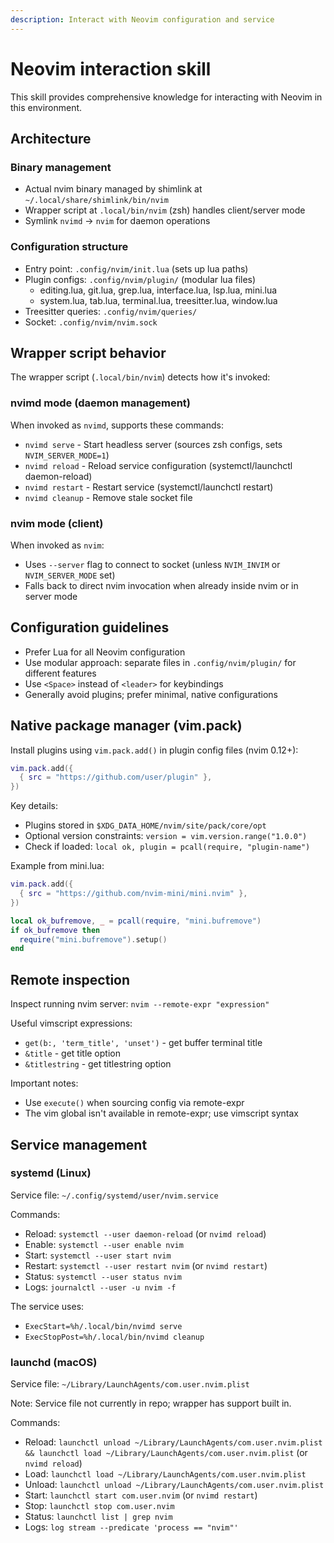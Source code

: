 ```yaml
---
description: Interact with Neovim configuration and service
---
```


# Neovim interaction skill

This skill provides comprehensive knowledge for interacting with Neovim in this environment.

## Architecture

### Binary management
- Actual nvim binary managed by shimlink at `~/.local/share/shimlink/bin/nvim`
- Wrapper script at `.local/bin/nvim` (zsh) handles client/server mode
- Symlink `nvimd` -> `nvim` for daemon operations

### Configuration structure
- Entry point: `.config/nvim/init.lua` (sets up lua paths)
- Plugin configs: `.config/nvim/plugin/` (modular lua files)
  - editing.lua, git.lua, grep.lua, interface.lua, lsp.lua, mini.lua
  - system.lua, tab.lua, terminal.lua, treesitter.lua, window.lua
- Treesitter queries: `.config/nvim/queries/`
- Socket: `.config/nvim/nvim.sock`

## Wrapper script behavior

The wrapper script (`.local/bin/nvim`) detects how it's invoked:

### nvimd mode (daemon management)
When invoked as `nvimd`, supports these commands:
- `nvimd serve` - Start headless server (sources zsh configs, sets `NVIM_SERVER_MODE=1`)
- `nvimd reload` - Reload service configuration (systemctl/launchctl daemon-reload)
- `nvimd restart` - Restart service (systemctl/launchctl restart)
- `nvimd cleanup` - Remove stale socket file

### nvim mode (client)
When invoked as `nvim`:
- Uses `--server` flag to connect to socket (unless `NVIM_INVIM` or `NVIM_SERVER_MODE` set)
- Falls back to direct nvim invocation when already inside nvim or in server mode

## Configuration guidelines

- Prefer Lua for all Neovim configuration
- Use modular approach: separate files in `.config/nvim/plugin/` for different features
- Use `<Space>` instead of `<leader>` for keybindings
- Generally avoid plugins; prefer minimal, native configurations

## Native package manager (vim.pack)

Install plugins using `vim.pack.add()` in plugin config files (nvim 0.12+):

```lua
vim.pack.add({
  { src = "https://github.com/user/plugin" },
})
```

Key details:
- Plugins stored in `$XDG_DATA_HOME/nvim/site/pack/core/opt`
- Optional version constraints: `version = vim.version.range("1.0.0")`
- Check if loaded: `local ok, plugin = pcall(require, "plugin-name")`

Example from mini.lua:
```lua
vim.pack.add({
  { src = "https://github.com/nvim-mini/mini.nvim" },
})

local ok_bufremove, _ = pcall(require, "mini.bufremove")
if ok_bufremove then
  require("mini.bufremove").setup()
end
```

## Remote inspection

Inspect running nvim server: `nvim --remote-expr "expression"`

Useful vimscript expressions:
- `get(b:, 'term_title', 'unset')` - get buffer terminal title
- `&title` - get title option
- `&titlestring` - get titlestring option

Important notes:
- Use `execute()` when sourcing config via remote-expr
- The vim global isn't available in remote-expr; use vimscript syntax

## Service management

### systemd (Linux)

Service file: `~/.config/systemd/user/nvim.service`

Commands:
- Reload: `systemctl --user daemon-reload` (or `nvimd reload`)
- Enable: `systemctl --user enable nvim`
- Start: `systemctl --user start nvim`
- Restart: `systemctl --user restart nvim` (or `nvimd restart`)
- Status: `systemctl --user status nvim`
- Logs: `journalctl --user -u nvim -f`

The service uses:
- `ExecStart=%h/.local/bin/nvimd serve`
- `ExecStopPost=%h/.local/bin/nvimd cleanup`

### launchd (macOS)

Service file: `~/Library/LaunchAgents/com.user.nvim.plist`

Note: Service file not currently in repo; wrapper has support built in.

Commands:
- Reload: `launchctl unload ~/Library/LaunchAgents/com.user.nvim.plist && launchctl load ~/Library/LaunchAgents/com.user.nvim.plist` (or `nvimd reload`)
- Load: `launchctl load ~/Library/LaunchAgents/com.user.nvim.plist`
- Unload: `launchctl unload ~/Library/LaunchAgents/com.user.nvim.plist`
- Start: `launchctl start com.user.nvim` (or `nvimd restart`)
- Stop: `launchctl stop com.user.nvim`
- Status: `launchctl list | grep nvim`
- Logs: `log stream --predicate 'process == "nvim"'`
